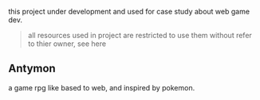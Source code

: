 
this project under development and used for case study about web game dev.

> all resources used in project are restricted to use them without refer to thier owner, see here

## Antymon

a game rpg like based to web, and inspired by pokemon.